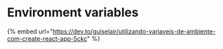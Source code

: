 # Environment variables

{% embed url="https://dev.to/guiselair/utilizando-variaveis-de-ambiente-com-create-react-app-5ckc" %}
